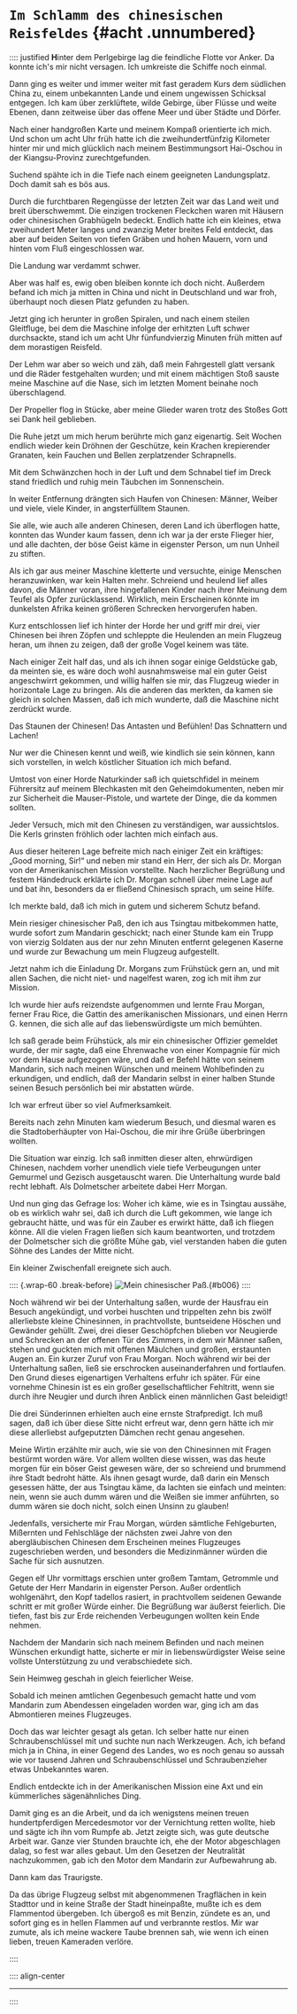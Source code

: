 # `Im Schlamm des chinesischen Reisfeldes` {#acht .unnumbered}

:::: justified
**H**inter dem Perlgebirge lag die feindliche
Flotte vor Anker. Da konnte ich's mir nicht
versagen. Ich umkreiste die Schiffe noch einmal.

Dann ging es weiter und immer weiter mit
fast geradem Kurs dem südlichen China zu, einem
unbekannten Lande und einem ungewissen Schicksal
entgegen. Ich kam über zerklüftete, wilde Gebirge,
über Flüsse und weite Ebenen, dann zeitweise
über das offene Meer und über Städte und Dörfer.

Nach einer handgroßen Karte und meinem
Kompaß orientierte ich mich. Und schon um acht
Uhr früh hatte ich die zweihundertfünfzig Kilometer
hinter mir und mich glücklich nach meinem
Bestimmungsort Hai-Oschou in der Kiangsu-Provinz zurechtgefunden.

Suchend spähte ich in die Tiefe nach einem geeigneten
Landungsplatz. Doch damit sah es bös aus.

Durch die furchtbaren Regengüsse der letzten
Zeit war das Land weit und breit überschwemmt.
Die einzigen trockenen Fleckchen waren mit Häusern
oder chinesischen Grabhügeln bedeckt. Endlich
hatte ich ein kleines, etwa zweihundert Meter
langes und zwanzig Meter breites Feld entdeckt,
das aber auf beiden Seiten von tiefen Gräben
und hohen Mauern, vorn und hinten vom Fluß
eingeschlossen war.

Die Landung war verdammt schwer.

Aber was half es, ewig oben bleiben konnte
ich doch nicht. Außerdem befand ich mich ja mitten
in China und nicht in Deutschland und war froh,
überhaupt noch diesen Platz gefunden zu haben.

Jetzt ging ich herunter in großen Spiralen, und
nach einem steilen Gleitfluge, bei dem die Maschine
infolge der erhitzten Luft schwer durchsackte,
stand ich um acht Uhr fünfundvierzig Minuten
früh mitten auf dem morastigen Reisfeld.

Der Lehm war aber so weich und zäh, daß mein
Fahrgestell glatt versank und die Räder
festgehalten wurden; und mit einem mächtigen Stoß
sauste meine Maschine auf die Nase, sich im letzten
Moment beinahe noch überschlagend.

Der Propeller flog in Stücke, aber meine Glieder waren
trotz des Stoßes Gott sei Dank heil geblieben.

Die Ruhe jetzt um mich herum berührte mich
ganz eigenartig. Seit Wochen endlich wieder kein
Dröhnen der Geschütze, kein Krachen krepierender
Granaten, kein Fauchen und Bellen zerplatzender
Schrapnells.

Mit dem Schwänzchen hoch in der Luft und
dem Schnabel tief im Dreck stand friedlich und
ruhig mein Täubchen im Sonnenschein.

In weiter Entfernung drängten sich Haufen
von Chinesen: Männer, Weiber und viele, viele
Kinder, in angsterfülltem Staunen.

Sie alle, wie auch alle anderen Chinesen, deren
Land ich überflogen hatte, konnten das Wunder
kaum fassen, denn ich war ja der erste Flieger hier,
und alle dachten, der böse Geist käme in eigenster
Person, um nun Unheil zu stiften.

Als ich gar aus meiner Maschine kletterte und
versuchte, einige Menschen heranzuwinken, war
kein Halten mehr. Schreiend und heulend lief
alles davon, die Männer voran, ihre
hingefallenen Kinder nach ihrer Meinung dem Teufel als
Opfer zurücklassend. Wirklich, mein Erscheinen
könnte im dunkelsten Afrika keinen größeren
Schrecken hervorgerufen haben.

Kurz entschlossen lief ich hinter der Horde her
und griff mir drei, vier Chinesen bei ihren Zöpfen
und schleppte die Heulenden an mein Flugzeug
heran, um ihnen zu zeigen, daß der große Vogel
keinem was täte.

Nach einiger Zeit half das, und als ich ihnen
sogar einige Geldstücke gab, da meinten sie, es
wäre doch wohl ausnahmsweise mal ein guter
Geist angeschwirrt gekommen, und willig halfen
sie mir, das Flugzeug wieder in horizontale Lage
zu bringen. Als die anderen das merkten, da
kamen sie gleich in solchen Massen, daß ich mich
wunderte, daß die Maschine nicht zerdrückt wurde.

Das Staunen der Chinesen! Das Antasten
und Befühlen! Das Schnattern und Lachen!

Nur wer die Chinesen kennt und weiß, wie
kindlich sie sein können, kann sich vorstellen, in
welch köstlicher Situation ich mich befand.

Umtost von einer Horde Naturkinder saß ich
quietschfidel in meinem Führersitz auf meinem
Blechkasten mit den Geheimdokumenten, neben
mir zur Sicherheit die Mauser-Pistole, und wartete
der Dinge, die da kommen sollten.

Jeder Versuch, mich mit den Chinesen zu
verständigen, war aussichtslos. Die Kerls grinsten
fröhlich oder lachten mich einfach aus.

Aus dieser heiteren Lage befreite mich nach
einiger Zeit ein kräftiges: „Good morning, Sir!“
und neben mir stand ein Herr, der sich als
Dr. Morgan von der Amerikanischen Mission
vorstellte. Nach herzlicher Begrüßung und festem
Händedruck erklärte ich Dr. Morgan schnell über
meine Lage auf und bat ihn, besonders da er
fließend Chinesisch sprach, um seine Hilfe.

Ich merkte bald, daß ich mich in gutem und
sicherem Schutz befand.

Mein riesiger chinesischer Paß, den ich aus
Tsingtau mitbekommen hatte, wurde sofort zum
Mandarin geschickt; nach einer Stunde kam ein
Trupp von vierzig Soldaten aus der nur zehn
Minuten entfernt gelegenen Kaserne und wurde
zur Bewachung um mein Flugzeug aufgestellt.

Jetzt nahm ich die Einladung Dr. Morgans
zum Frühstück gern an, und mit allen Sachen,
die nicht niet- und nagelfest waren, zog ich mit
ihm zur Mission.

Ich wurde hier aufs reizendste aufgenommen
und lernte Frau Morgan, ferner Frau Rice,
die Gattin des amerikanischen Missionars, und
einen Herrn G. kennen, die sich alle auf das
liebenswürdigste um mich bemühten.

Ich saß gerade beim Frühstück, als mir ein
chinesischer Offizier gemeldet wurde, der mir sagte,
daß eine Ehrenwache von einer Kompagnie für
mich vor dem Hause aufgezogen wäre, und daß
er Befehl hätte von seinem Mandarin, sich nach
meinen Wünschen und meinem Wohlbefinden zu
erkundigen, und endlich, daß der Mandarin selbst
in einer halben Stunde seinen Besuch persönlich
bei mir abstatten würde.

Ich war erfreut über so viel Aufmerksamkeit.

Bereits nach zehn Minuten kam wiederum Besuch,
und diesmal waren es die Stadtoberhäupter
von Hai-Oschou, die mir ihre Grüße überbringen
wollten.

Die Situation war einzig. Ich saß inmitten
dieser alten, ehrwürdigen Chinesen, nachdem vorher
unendlich viele tiefe Verbeugungen unter
Gemurmel und Gezisch ausgetauscht waren. Die
Unterhaltung wurde bald recht lebhaft. Als
Dolmetscher arbeitete dabei Herr Morgan.

Und nun ging das Gefrage los: Woher ich
käme, wie es in Tsingtau aussähe, ob es wirklich
wahr sei, daß ich durch die Luft gekommen,
wie lange ich gebraucht hätte, und was für ein
Zauber es erwirkt hätte, daß ich fliegen könne.
All die vielen Fragen ließen sich kaum beantworten,
und trotzdem der Dolmetscher sich die
größte Mühe gab, viel verstanden haben die guten
Söhne des Landes der Mitte nicht.

Ein kleiner Zwischenfall ereignete sich auch.

:::: {.wrap-60 .break-before}
![Mein chinesischer Paß.](Flieger_von_Tsingtau_107.jpg "Mein chinesischer Paß."){#b006}
::::

Noch während wir bei der Unterhaltung saßen,
wurde der Hausfrau ein Besuch angekündigt, und
vorbei huschten und trippelten zehn bis zwölf
allerliebste kleine Chinesinnen, in prachtvollste,
buntseidene Höschen und Gewänder gehüllt.
Zwei, drei dieser Geschöpfchen blieben vor
Neugierde und Schrecken an der offenen Tür des
Zimmers, in dem wir Männer saßen, stehen und
guckten mich mit offenen Mäulchen und großen,
erstaunten Augen an. Ein kurzer Zuruf von Frau
Morgan. Noch während wir bei der Unterhaltung saßen,
ließ sie erschrocken auseinanderfahren
und fortlaufen. Den Grund dieses eigenartigen
Verhaltens erfuhr ich später. Für eine vornehme
Chinesin ist es ein großer gesellschaftlicher
Fehltritt, wenn sie durch ihre Neugier und durch ihren
Anblick einen männlichen Gast beleidigt!

Die drei Sünderinnen erhielten auch eine ernste
Strafpredigt. Ich muß sagen, daß ich über diese
Sitte nicht erfreut war, denn gern hätte ich mir
diese allerliebst aufgeputzten Dämchen recht genau
angesehen.

Meine Wirtin erzählte mir auch, wie sie von
den Chinesinnen mit Fragen bestürmt worden
wäre. Vor allem wollten diese wissen, was das
heute morgen für ein böser Geist gewesen wäre,
der so schreiend und brummend ihre Stadt bedroht
hätte. Als ihnen gesagt wurde, daß darin
ein Mensch gesessen hätte, der aus Tsingtau käme,
da lachten sie einfach und meinten: nein, wenn
sie auch dumm wären und die Weißen sie immer
anführten, so dumm wären sie doch nicht, solch
einen Unsinn zu glauben!

Jedenfalls, versicherte mir Frau Morgan,
würden sämtliche Fehlgeburten, Mißernten und
Fehlschläge der nächsten zwei Jahre von den
abergläubischen Chinesen dem Erscheinen meines
Flugzeuges zugeschrieben werden, und besonders die
Medizinmänner würden die Sache für sich
ausnutzen.

Gegen elf Uhr vormittags erschien unter
großem Tamtam, Getrommle und Getute der
Herr Mandarin in eigenster Person. Außer
ordentlich wohlgenährt, den Kopf tadellos rasiert,
in prachtvollem seidenen Gewande schritt er mit
großer Würde einher. Die Begrüßung war
äußerst feierlich. Die tiefen, fast bis zur Erde
reichenden Verbeugungen wollten kein Ende
nehmen.

Nachdem der Mandarin sich nach meinem
Befinden und nach meinen Wünschen erkundigt
hatte, sicherte er mir in liebenswürdigster Weise
seine vollste Unterstützung zu und verabschiedete
sich.

Sein Heimweg geschah in gleich feierlicher
Weise.

Sobald ich meinen amtlichen Gegenbesuch
gemacht hatte und vom Mandarin zum Abendessen
eingeladen worden war, ging ich am das Abmontieren meines Flugzeuges.

Doch das war leichter gesagt als getan. Ich
selber hatte nur einen Schraubenschlüssel mit und
suchte nun nach Werkzeugen. Ach, ich befand mich
ja in China, in einer Gegend des Landes, wo es
noch genau so aussah wie vor tausend Jahren
und Schraubenschlüssel und Schraubenzieher etwas
Unbekanntes waren.

Endlich entdeckte ich in der Amerikanischen Mission eine
Axt und ein kümmerliches sägenähnliches Ding.

Damit ging es an die Arbeit, und da ich
wenigstens meinen treuen hundertpferdigen
Mercedesmotor vor der Vernichtung retten wollte,
hieb und sägte ich ihn vom Rumpfe ab. Jetzt
zeigte sich, was gute deutsche Arbeit war. Ganze
vier Stunden brauchte ich, ehe der Motor abgeschlagen
dalag, so fest war alles gebaut.
Um den Gesetzen der Neutralität nachzukommen, gab
ich den Motor dem Mandarin zur Aufbewahrung ab.

Dann kam das Traurigste.

Da das übrige Flugzeug selbst mit abgenommenen
Tragflächen in kein Stadttor und in keine
Straße der Stadt hineinpaßte, mußte ich es dem
Flammentod übergeben. Ich übergoß es mit
Benzin, zündete es an, und sofort ging es in
hellen Flammen auf und verbrannte restlos.
Mir war zumute, als ich meine wackere Taube
brennen sah, wie wenn ich einen lieben, treuen
Kameraden verlöre.

::::

:::: align-center
****
::::

